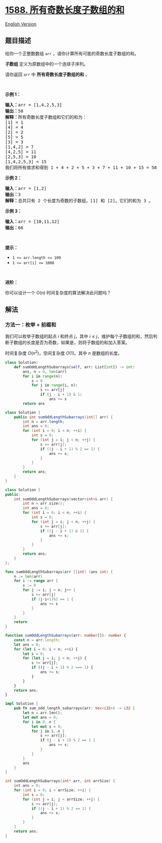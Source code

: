 # [1588. 所有奇数长度子数组的和](https://leetcode.cn/problems/sum-of-all-odd-length-subarrays)

[English Version](/solution/1500-1599/1588.Sum%20of%20All%20Odd%20Length%20Subarrays/README_EN.md)

<!-- tags:数组,数学,前缀和 -->

## 题目描述

<!-- 这里写题目描述 -->

<p>给你一个正整数数组&nbsp;<code>arr</code>&nbsp;，请你计算所有可能的奇数长度子数组的和。</p>

<p><strong>子数组</strong> 定义为原数组中的一个连续子序列。</p>

<p>请你返回 <code>arr</code>&nbsp;中 <strong>所有奇数长度子数组的和</strong> 。</p>

<p>&nbsp;</p>

<p><strong>示例 1：</strong></p>

<pre>
<strong>输入：</strong>arr = [1,4,2,5,3]
<strong>输出：</strong>58
<strong>解释：</strong>所有奇数长度子数组和它们的和为：
[1] = 1
[4] = 4
[2] = 2
[5] = 5
[3] = 3
[1,4,2] = 7
[4,2,5] = 11
[2,5,3] = 10
[1,4,2,5,3] = 15
我们将所有值求和得到 1 + 4 + 2 + 5 + 3 + 7 + 11 + 10 + 15 = 58</pre>

<p><strong>示例 2：</strong></p>

<pre>
<strong>输入：</strong>arr = [1,2]
<strong>输出：</strong>3
<strong>解释：</strong>总共只有 2 个长度为奇数的子数组，[1] 和 [2]。它们的和为 3 。</pre>

<p><strong>示例 3：</strong></p>

<pre>
<strong>输入：</strong>arr = [10,11,12]
<strong>输出：</strong>66
</pre>

<p>&nbsp;</p>

<p><strong>提示：</strong></p>

<ul>
	<li><code>1 &lt;= arr.length &lt;= 100</code></li>
	<li><code>1 &lt;= arr[i] &lt;= 1000</code></li>
</ul>

<p>&nbsp;</p>

<p><strong>进阶：</strong></p>

<p>你可以设计一个 O(n) 时间复杂度的算法解决此问题吗？</p>

## 解法

### 方法一：枚举 + 前缀和

我们可以枚举子数组的起点 $i$ 和终点 $j$，其中 $i \leq j$，维护每个子数组的和，然后判断子数组的长度是否为奇数，如果是，则将子数组的和加入答案。

时间复杂度 $O(n^2)$，空间复杂度 $O(1)$。其中 $n$ 是数组的长度。

<!-- tabs:start -->

```python
class Solution:
    def sumOddLengthSubarrays(self, arr: List[int]) -> int:
        ans, n = 0, len(arr)
        for i in range(n):
            s = 0
            for j in range(i, n):
                s += arr[j]
                if (j - i + 1) & 1:
                    ans += s
        return ans
```

```java
class Solution {
    public int sumOddLengthSubarrays(int[] arr) {
        int n = arr.length;
        int ans = 0;
        for (int i = 0; i < n; ++i) {
            int s = 0;
            for (int j = i; j < n; ++j) {
                s += arr[j];
                if ((j - i + 1) % 2 == 1) {
                    ans += s;
                }
            }
        }
        return ans;
    }
}
```

```cpp
class Solution {
public:
    int sumOddLengthSubarrays(vector<int>& arr) {
        int n = arr.size();
        int ans = 0;
        for (int i = 0; i < n; ++i) {
            int s = 0;
            for (int j = i; j < n; ++j) {
                s += arr[j];
                if ((j - i + 1) & 1) {
                    ans += s;
                }
            }
        }
        return ans;
    }
};
```

```go
func sumOddLengthSubarrays(arr []int) (ans int) {
	n := len(arr)
	for i := range arr {
		s := 0
		for j := i; j < n; j++ {
			s += arr[j]
			if (j-i+1)%2 == 1 {
				ans += s
			}
		}
	}
	return
}
```

```ts
function sumOddLengthSubarrays(arr: number[]): number {
    const n = arr.length;
    let ans = 0;
    for (let i = 0; i < n; ++i) {
        let s = 0;
        for (let j = i; j < n; ++j) {
            s += arr[j];
            if ((j - i + 1) % 2 === 1) {
                ans += s;
            }
        }
    }
    return ans;
}
```

```rust
impl Solution {
    pub fn sum_odd_length_subarrays(arr: Vec<i32>) -> i32 {
        let n = arr.len();
        let mut ans = 0;
        for i in 0..n {
            let mut s = 0;
            for j in i..n {
                s += arr[j];
                if (j - i + 1) % 2 == 1 {
                    ans += s;
                }
            }
        }
        ans
    }
}
```

```c
int sumOddLengthSubarrays(int* arr, int arrSize) {
    int ans = 0;
    for (int i = 0; i < arrSize; ++i) {
        int s = 0;
        for (int j = i; j < arrSize; ++j) {
            s += arr[j];
            if ((j - i + 1) % 2 == 1) {
                ans += s;
            }
        }
    }
    return ans;
}
```

<!-- tabs:end -->

<!-- end -->
